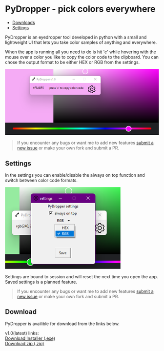 # PyDropper - pick colors everywhere
- [Downloads](#Download)
- [Settings](#Settings) <br>

PyDropper is an eyedropper tool developed in python with a small and lightweight UI that lets you take color samples of anything and everywhere. <br>

When the app is running all you need to do is hit 'c' while hovering with the mouse over a color you like to copy the color code to the clipboard. 
You can chose the output format to be either HEX or RGB from the settings.

![Image of PyDropper in action](/img/prt1.png)
> If you encounter any bugs or want me to add new features [submit a new issue](https://github.com/Pingu1337/PyDropper/issues/new/choose) or make your own fork and submit a PR.
## Settings
In the settings you can enable/disable the always on top function and switch between color code formats.

![Image of PyDropper settings](/img/prt2.png)

Settings are bound to session and will reset the next time you open the app.<br> Saved settings is a planned feature.

> If you encounter any bugs or want me to add new features [submit a new issue](https://github.com/Pingu1337/PyDropper/issues/new/choose) or make your own fork and submit a PR.<br>
## Download
PyDropper is availible for download from the links below. 

v1.0(latest) links: <br>
[Download Installer (.exe)](https://github.com/Pingu1337/PyDropper/raw/master/Releases/PyDropper-1.0/PyDropperSetup-1.0.0.exe) <br>
[Download zip (.zip)](https://github.com/Pingu1337/PyDropper/raw/master/Releases/PyDropper-1.0/PyDropper-1.0.zip)

